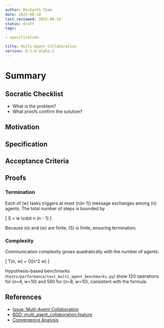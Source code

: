 ```yaml
---
author: DevSynth Team
date: 2025-08-19
last_reviewed: 2025-08-19
status: draft
tags:

- specification

title: Multi-Agent Collaboration
version: 0.1.0-alpha.1
---
```


<!--
Required metadata fields:
- author: document author
- date: creation date
- last_reviewed: last review date
- status: draft | review | published
- tags: search keywords
- title: short descriptive name
- version: specification version
-->

# Summary

## Socratic Checklist
- What is the problem?
- What proofs confirm the solution?

## Motivation

## Specification

## Acceptance Criteria

## Proofs

### Termination
Each of \(w\) tasks triggers at most \(n(n-1)\) message exchanges among \(n\) agents. The total number of steps is bounded by

\[
S = w \cdot n (n - 1)
\]

Because \(n\) and \(w\) are finite, \(S\) is finite, ensuring termination.

### Complexity
Communication complexity grows quadratically with the number of agents:

\[
T(n, w) = O(n^2 w)
\]

Hypothesis-based benchmarks (`tests/performance/test_multi_agent_benchmarks.py`) show 120 operations for \(n=4, w=10\) and 560 for \(n=8, w=10\), consistent with the formula.

## References

- [Issue: Multi-Agent Collaboration](../../issues/multi-agent-collaboration.md)
- [BDD: multi_agent_collaboration.feature](../../tests/behavior/features/multi_agent_collaboration.feature)
- [Convergence Analysis](../multi-agent-consensus-convergence.md)
